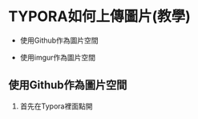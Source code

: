 # TYPORA如何上傳圖片(教學)



+ 使用Github作為圖片空間

+ 使用imgur作為圖片空間



## 使用Github作為圖片空間

1. 首先在Typora裡面點開

   



